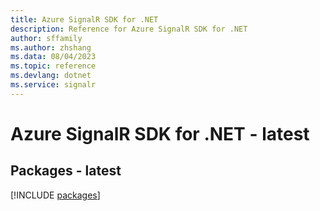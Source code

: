```yaml
---
title: Azure SignalR SDK for .NET
description: Reference for Azure SignalR SDK for .NET
author: sffamily
ms.author: zhshang
ms.data: 08/04/2023
ms.topic: reference
ms.devlang: dotnet
ms.service: signalr
---
```

# Azure SignalR SDK for .NET - latest
## Packages - latest
[!INCLUDE [packages](signalr-index.md)]